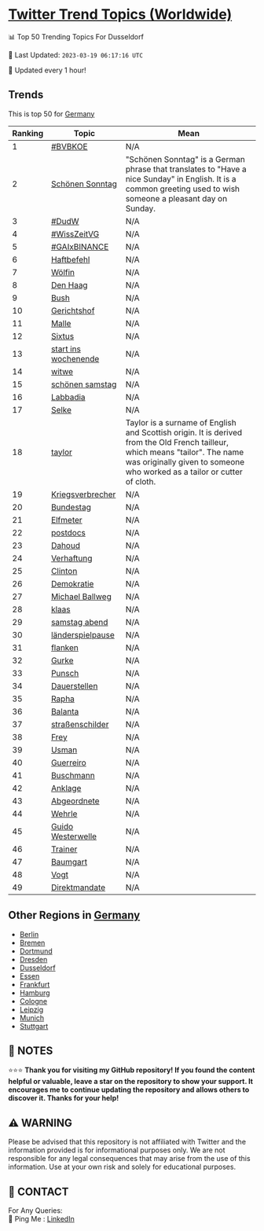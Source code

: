 [Twitter Trend Topics (Worldwide)](https://github.com/ErcinDedeoglu/Twitter-Trend-Topics)
==========


📊 Top 50 Trending Topics For Dusseldorf

📆 Last Updated: `2023-03-19 06:17:16 UTC`

🔧 Updated every 1 hour!


## Trends

This is top 50 for [Germany](</Germany>)

| Ranking | Topic | Mean |
| ------- | ------------ | ------------ |
| 1 | [#BVBKOE](http://twitter.com/search?q=%23BVBKOE) | N/A |
| 2 | [Schönen Sonntag](http://twitter.com/search?q=Sch%c3%b6nen+Sonntag) | "Schönen Sonntag" is a German phrase that translates to "Have a nice Sunday" in English. It is a common greeting used to wish someone a pleasant day on Sunday. |
| 3 | [#DudW](http://twitter.com/search?q=%23DudW) | N/A |
| 4 | [#WissZeitVG](http://twitter.com/search?q=%23WissZeitVG) | N/A |
| 5 | [#GAIxBINANCE](http://twitter.com/search?q=%23GAIxBINANCE) | N/A |
| 6 | [Haftbefehl](http://twitter.com/search?q=Haftbefehl) | N/A |
| 7 | [Wölfin](http://twitter.com/search?q=W%c3%b6lfin) | N/A |
| 8 | [Den Haag](http://twitter.com/search?q=Den+Haag) | N/A |
| 9 | [Bush](http://twitter.com/search?q=Bush) | N/A |
| 10 | [Gerichtshof](http://twitter.com/search?q=Gerichtshof) | N/A |
| 11 | [Malle](http://twitter.com/search?q=Malle) | N/A |
| 12 | [Sixtus](http://twitter.com/search?q=Sixtus) | N/A |
| 13 | [start ins wochenende](http://twitter.com/search?q=start+ins+wochenende) | N/A |
| 14 | [witwe](http://twitter.com/search?q=witwe) | N/A |
| 15 | [schönen samstag](http://twitter.com/search?q=sch%c3%b6nen+samstag) | N/A |
| 16 | [Labbadia](http://twitter.com/search?q=Labbadia) | N/A |
| 17 | [Selke](http://twitter.com/search?q=Selke) | N/A |
| 18 | [taylor](http://twitter.com/search?q=taylor) | Taylor is a surname of English and Scottish origin. It is derived from the Old French tailleur, which means "tailor". The name was originally given to someone who worked as a tailor or cutter of cloth. |
| 19 | [Kriegsverbrecher](http://twitter.com/search?q=Kriegsverbrecher) | N/A |
| 20 | [Bundestag](http://twitter.com/search?q=Bundestag) | N/A |
| 21 | [Elfmeter](http://twitter.com/search?q=Elfmeter) | N/A |
| 22 | [postdocs](http://twitter.com/search?q=postdocs) | N/A |
| 23 | [Dahoud](http://twitter.com/search?q=Dahoud) | N/A |
| 24 | [Verhaftung](http://twitter.com/search?q=Verhaftung) | N/A |
| 25 | [Clinton](http://twitter.com/search?q=Clinton) | N/A |
| 26 | [Demokratie](http://twitter.com/search?q=Demokratie) | N/A |
| 27 | [Michael Ballweg](http://twitter.com/search?q=Michael+Ballweg) | N/A |
| 28 | [klaas](http://twitter.com/search?q=klaas) | N/A |
| 29 | [samstag abend](http://twitter.com/search?q=samstag+abend) | N/A |
| 30 | [länderspielpause](http://twitter.com/search?q=l%c3%a4nderspielpause) | N/A |
| 31 | [flanken](http://twitter.com/search?q=flanken) | N/A |
| 32 | [Gurke](http://twitter.com/search?q=Gurke) | N/A |
| 33 | [Punsch](http://twitter.com/search?q=Punsch) | N/A |
| 34 | [Dauerstellen](http://twitter.com/search?q=Dauerstellen) | N/A |
| 35 | [Rapha](http://twitter.com/search?q=Rapha) | N/A |
| 36 | [Balanta](http://twitter.com/search?q=Balanta) | N/A |
| 37 | [straßenschilder](http://twitter.com/search?q=stra%c3%9fenschilder) | N/A |
| 38 | [Frey](http://twitter.com/search?q=Frey) | N/A |
| 39 | [Usman](http://twitter.com/search?q=Usman) | N/A |
| 40 | [Guerreiro](http://twitter.com/search?q=Guerreiro) | N/A |
| 41 | [Buschmann](http://twitter.com/search?q=Buschmann) | N/A |
| 42 | [Anklage](http://twitter.com/search?q=Anklage) | N/A |
| 43 | [Abgeordnete](http://twitter.com/search?q=Abgeordnete) | N/A |
| 44 | [Wehrle](http://twitter.com/search?q=Wehrle) | N/A |
| 45 | [Guido Westerwelle](http://twitter.com/search?q=Guido+Westerwelle) | N/A |
| 46 | [Trainer](http://twitter.com/search?q=Trainer) | N/A |
| 47 | [Baumgart](http://twitter.com/search?q=Baumgart) | N/A |
| 48 | [Vogt](http://twitter.com/search?q=Vogt) | N/A |
| 49 | [Direktmandate](http://twitter.com/search?q=Direktmandate) | N/A |



## Other Regions in [Germany](</Germany>)

* [Berlin](</Germany/Berlin.md>)
* [Bremen](</Germany/Bremen.md>)
* [Dortmund](</Germany/Dortmund.md>)
* [Dresden](</Germany/Dresden.md>)
* [Dusseldorf](</Germany/Dusseldorf.md>)
* [Essen](</Germany/Essen.md>)
* [Frankfurt](</Germany/Frankfurt.md>)
* [Hamburg](</Germany/Hamburg.md>)
* [Cologne](</Germany/Cologne.md>)
* [Leipzig](</Germany/Leipzig.md>)
* [Munich](</Germany/Munich.md>)
* [Stuttgart](</Germany/Stuttgart.md>)



## 📝 NOTES

⭐⭐⭐ **Thank you for visiting my GitHub repository! If you found the content helpful or valuable, leave a star on the repository to show your support. It encourages me to continue updating the repository and allows others to discover it. Thanks for your help!**


## ⚠️ WARNING

Please be advised that this repository is not affiliated with Twitter and the information provided is for informational purposes only. We are not responsible for any legal consequences that may arise from the use of this information. Use at your own risk and solely for educational purposes.


## 📨 CONTACT

 For Any Queries:  
            🏓 Ping Me : [LinkedIn](https://www.linkedin.com/in/ercindedeoglu/)
